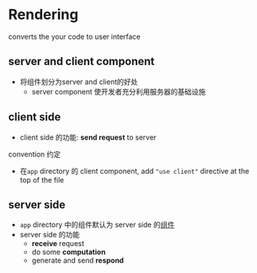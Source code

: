 # Rendering

converts the your code to user interface

## server and client component

- 将组件划分为server and client的好处
  - server component 使开发者充分利用服务器的基础设施


## client side

- client side 的功能: **send request** to server

convention 约定

- 在`app` directory 的 client component, add `"use client"` directive at the top of the file

## server side

- `app` directory 中的组件默认为 server side 的[组件](Ceact_Component.md)
- server side 的功能
  - **receive** request
  - do some **computation**
  - generate and send **respond**
